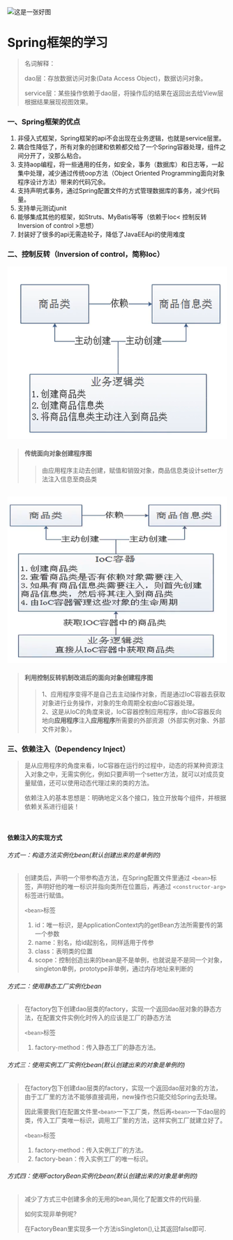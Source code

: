 <img src="src/main/resources/img/anime.jpg" alt="这是一张好图"/>

# Spring框架的学习<br>

> 名词解释：
>
> dao层：存放数据访问对象(Data Access Object)，数据访问对象。
>
> service层：某些操作依赖于dao层，将操作后的结果在返回出去给View层根据结果展现视图效果。
>
>

### 一、Spring框架的优点

<ol>
    <li>非侵入式框架，Spring框架的api不会出现在业务逻辑，也就是service层里。</li>
    <li>耦合性降低了，所有对象的创建和依赖都交给了一个Spring容器处理，组件之间分开了，没那么粘合。</li>
    <li>支持aop编程，将一些通用的任务，如安全，事务（数据库）和日志等，一起集中处理，减少通过传统oop方法（Object Oriented Programming面向对象程序设计方法）带来的代码冗余。</li>
    <li>支持声明式事务，通过Spring配置文件的方式管理数据库的事务，减少代码量。</li>
    <li>支持单元测试junit</li>
    <li>能够集成其他的框架，如Struts、MyBatis等等（依赖于Ioc< 控制反转Inversion of control >思想）</li>
    <li>封装好了很多的api无需造轮子，降低了JavaEEApi的使用难度</li>
</ol>  

### 二、控制反转（Inversion of control，简称Ioc）

<img src="src/main/resources/img/notIoc.png" alt="noIoc">

> #### 传统面向对象创建程序图
>> 由应用程序主动去创建，赋值和销毁对象，商品信息类设计setter方法注入信息至商品类

<br>

<img src="src/main/resources/img/Ioc.png" alt="Ioc">

> #### 利用控制反转机制改进后的面向对象创建程序图
>> 1、应用程序变得不是自己去主动操作对象，而是通过IoC容器去获取对象进行业务操作，对象的生命周期全权由IoC容器处理。<br>
> > 2、这是从IoC的角度来说，IoC容器控制应用程序，由IoC容器反向地向**应用程序**注入**应用程序**所需要的外部资源（外部实例对象、外部文件对象）。

### 三、依赖注入（Dependency Inject）

> 是从应用程序的角度来看，IoC容器在运行的过程中，动态的将某种资源注入对象之中，无需实例化，例如只要声明一个setter方法，就可以对成员变量赋值，还可以使用动态代理过来的类的方法。
>
> 依赖注入的基本思想是：明确地定义各个接口，独立开放每个组件，并根据依赖关系进行组装！

<br>

#### 依赖注入的实现方式

###### 方式一：构造方法实例化bean(默认创建出来的是单例的)

> 创建类后，声明一个带参构造方法，在Spring配置文件里通过 `<bean>`标签，声明好他的唯一标识并指向类所在位置后，再通过 `<constructor-arg>`标签进行赋值。
>
> `<bean>`标签
> <ol>
>   <li>id：唯一标识，是ApplicationContext内的getBean方法所需要传的第一个参数</li>
>   <li>name：别名，给id起别名，同样适用于传参</li>
>   <li>class：表明类的位置</li>
>   <li>scope：控制创造出来的bean是不是单例，也就说是不是同一个对象，singleton单例，prototype非单例，通过内存地址来判断的</li>
> </ol>

###### 方式二：使用静态工厂实例化bean

> 在factory包下创建dao层类的factory，实现一个返回dao层对象的静态方法，在配置文件实例化时传入的应该是工厂的静态方法
>
> `<bean>`标签
> <ol>
>   <li>factory-method：传入静态工厂的静态方法。</li>
> </ol>

###### 方式三：使用实例工厂实例化bean(默认创建出来的对象是单例的)

> 在factory包下创建dao层类的factory，实现一个返回dao层对象的方法，由于工厂里的方法不能够直接调用，new操作也只能交给Spring去处理。
>
> 因此需要我们在配置文件里`<bean>`一下工厂类，然后再`<bean>`一下dao层的类，传入工厂类唯一标识，调用工厂里的方法，这样实例工厂就建立好了。
>
> `<bean>`标签
> <ol>
>   <li>factory-method：传入实例工厂的方法。</li>
>   <li>factory-bean：传入实例工厂的唯一标识。</li>
> </ol>

###### 方式四：使用FactoryBean实例化bean(默认创建出来的对象是单例的)
> 减少了方式三中创建多余的无用的bean,简化了配置文件的代码量.
> 
> 如何实现非单例呢?
> 
> 在FactoryBean里实现多一个方法isSingleton(),让其返回false即可.

<br>

